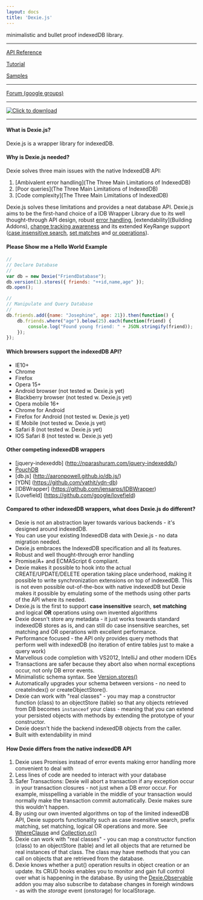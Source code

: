 ```yaml
---
layout: docs
title: 'Dexie.js'
---
```


minimalistic and bullet proof indexedDB library.

***

[API Reference](API-Reference)

[Tutorial](Tutorial)

[Samples](Samples)

***

[Forum (google groups)](https://groups.google.com/forum/#!forum/dexiejs)

***

[![Click to download](https://dl.dropboxusercontent.com/u/8907080/dexie/download-button.png)](Download)

***

#### What is Dexie.js?
Dexie.js is a wrapper library for indexedDB.

#### Why is Dexie.js needed?
Dexie solves three main issues with the native IndexedDB API:

 1. [Ambivalent error handling](The Three Main Limitations of IndexedDB)
 2. [Poor queries](The Three Main Limitations of IndexedDB)
 3. [Code complexity](The Three Main Limitations of IndexedDB)

Dexie.js solves these limitations and provides a neat database API. Dexie.js aims to be the first-hand choice of a IDB Wrapper Library due to its well thought-through API design, robust [error handling](API-Reference#exception-handling), [extendability](Building Addons), [change tracking awareness](Design#change-tracking) and its extended KeyRange support ([case insensitive search](WhereClause.equalsIgnoreCase()), [set matches](WhereClause.anyOf()) and [or operations](Collection.or())).

#### Please Show me a Hello World Example

```javascript
//
// Declare Database
//
var db = new Dexie("FriendDatabase");
db.version(1).stores({ friends: "++id,name,age" });
db.open();

//
// Manipulate and Query Database
//
db.friends.add({name: "Josephine", age: 21}).then(function() {
    db.friends.where("age").below(25).each(function(friend) {
        console.log("Found young friend: " + JSON.stringify(friend));
    });
});
```

#### Which browsers support the indexedDB API?
* IE10+
* Chrome
* Firefox
* Opera 15+
* Android browser (not tested w. Dexie.js yet)
* Blackberry browser (not tested w. Dexie.js yet)
* Opera mobile 16+
* Chrome for Android
* Firefox for Android (not tested w. Dexie.js yet)
* IE Mobile (not tested w. Dexie.js yet)
* Safari 8 (not tested w. Dexie.js yet)
* IOS Safari 8 (not tested w. Dexie.js yet)

#### Other competing indexedDB wrappers
* [jquery-indexeddb] (http://nparashuram.com/jquery-indexeddb/)
* [PouchDB](http://pouchdb.com/)
* [db.js] (http://aaronpowell.github.io/db.js/)
* [YDN] (https://github.com/yathit/ydn-db)
* [IDBWrapper] (https://github.com/jensarps/IDBWrapper)
* [Lovefield] (https://github.com/google/lovefield)

#### Compared to other indexedDB wrappers, what does Dexie.js do different?
* Dexie is not an abstraction layer towards various backends - it's designed around indexedDB.
* You can use your existing IndexedDB data with Dexie.js - no data migration needed.
* Dexie.js embraces the IndexedDB specification and all its features.
* Robust and well thought-through error handling
* Promise/A+ and ECMAScript 6 compliant.
* Dexie makes it possible to hook into the actual CREATE/UPDATE/DELETE operation taking place underhood, making it possible to write synchronization extensions on top of indexedDB. This is not even possible out-of-the-box with native indexedDB but Dexie makes it possible by emulating some of the methods using other parts of the API where its needed.
* Dexie.js is the first to support __case insensitive__ search, __set matching__ and logical __OR__ operations using own invented algorithms
* Dexie doesn't store any metadata - it just works towards standard indexedDB stores as is, and can still do case insensitive searches, set matching and OR operations with excellent performance.
* Performance focused - the API only provides query methods that perform well with indexedDB (no iteration of entire tables just to make a query work)
* Marvellous code completion with VS2012, IntelliJ and other modern IDEs
* Transactions are safer because they abort also when normal exceptions occur, not only DB error events.
* Minimalistic schema syntax. See [Version.stores()](Version.stores())
* Automatically upgrades your schema between versions - no need to createIndex() or createObjectStore().
* Dexie can work with "real classes" - you may map a constructor function (class) to an objectStore (table) so that any objects retrieved from DB becomes `instanceof` your class - meaning that you can extend your persisted objects with methods by extending the prototype of your constructor.
* Dexie doesn't hide the backend indexedDB objects from the caller.
* Built with extendability in mind


#### How Dexie differs from the native indexedDB API
1. Dexie uses Promises instead of error events making error handling more convenient to deal with
2. Less lines of code are needed to interact with your database
3. Safer Transactions: Dexie will abort a transaction if any exception occur in your transaction closures - not just when a DB error occur. For example, misspelling a variable in the middle of your transaction would normally make the transaction commit automatically. Dexie makes sure this wouldn't happen.
4. By using our own invented algorithms on top of the limited indexedDB API, Dexie supports functionality such as case insensitive search, prefix matching, set matching, logical OR operations and more. See [WhereClause](WhereClause) and [Collection.or()](Collection.or())
5. Dexie can work with "real classes" - you can map a constructor function (class) to an objectStore (table) and let all objects that are returned be real instances of that class. The class may have methods that you can call on objects that are retrieved from the database.
6. Dexie knows whether a put() operation results in object creation or an update. Its CRUD hooks enables you to monitor and gain full control over what is happening in the database. By using the [Dexie.Observable](Dexie.Observable.js) addon you may also subscribe to database changes in foreigh windows - as with the _storage_ event (onstorage) for localStorage.
